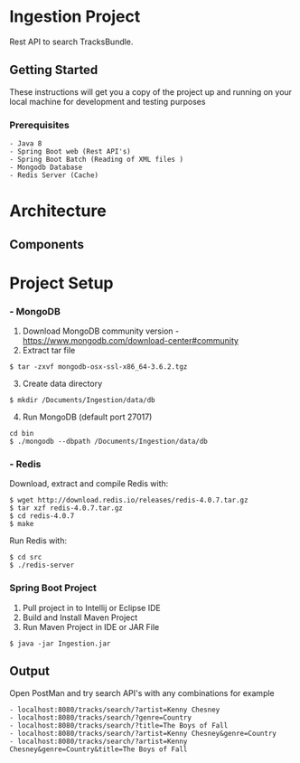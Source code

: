 # Ingestion Project
Rest API to search TracksBundle.

## Getting Started
These instructions will get you a copy of the project up and running on your local machine for development and testing purposes

### Prerequisites
````
- Java 8
- Spring Boot web (Rest API's)
- Spring Boot Batch (Reading of XML files )
- Mongodb Database
- Redis Server (Cache)

````
# Architecture
## Components
# Project Setup
### - MongoDB
1. Download MongoDB community version - https://www.mongodb.com/download-center#community
2. Extract tar file
````
$ tar -zxvf mongodb-osx-ssl-x86_64-3.6.2.tgz

````
3. Create data directory
````
$ mkdir /Documents/Ingestion/data/db
````
4. Run MongoDB (default port 27017)
````
cd bin
$ ./mongodb --dbpath /Documents/Ingestion/data/db
````
### - Redis
Download, extract and compile Redis with:

````
$ wget http://download.redis.io/releases/redis-4.0.7.tar.gz
$ tar xzf redis-4.0.7.tar.gz
$ cd redis-4.0.7
$ make
````

Run Redis with:
````
$ cd src
$ ./redis-server
````
### Spring Boot Project
1. Pull project in to Intellij or Eclipse IDE
2. Build and Install Maven Project
3. Run Maven Project in IDE or JAR File
````
$ java -jar Ingestion.jar
````
## Output
Open PostMan and try search API's with any combinations for example
````
- localhost:8080/tracks/search/?artist=Kenny Chesney
- localhost:8080/tracks/search/?genre=Country
- localhost:8080/tracks/search/?title=The Boys of Fall
- localhost:8080/tracks/search/?artist=Kenny Chesney&genre=Country
- localhost:8080/tracks/search/?artist=Kenny Chesney&genre=Country&title=The Boys of Fall


